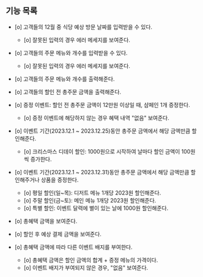 ## 기능 목록

- [o] 고객들의 12월 중 식당 예상 방문 날짜를 입력받을 수 있다.
    - [o] 잘못된 입력의 경우 에러 메세지를 보여준다.

- [o] 고객들의 주문 메뉴와 개수를 입력받을 수 있다.
    - [o] 잘못된 입력의 경우 에러 메세지를 보여준다.

- [o] 고객들의 주문 메뉴와 개수를 출력해준다.

- [o] 고객들의 할인 전 총주문 금액을 출력해준다.

- [o] 증정 이벤트: 할인 전 총주문 금액이 12만원 이상일 때, 샴페인 1개 증정한다.
    - [o] 증정 이벤트에 해당하지 않는 경우 혜택 내역 "없음" 보여준다.

- [o] 이벤트 기간(2023.12.1 ~ 2023.12.25)동안 총주문 금액에서 해당 금액만큼 할인해준다.
    - [o] 크리스마스 디데이 할인: 1000원으로 시작하여 날마다 할인 금액이 100원씩 증가한다.

- [o] 이벤트 기간(2023.12.1 ~ 2023.12.31)동안 총주문 금액에서 해당 금액만큼 할인해주거나 상품을 증정한다.
    - [o] 평일 할인(일~목): 디저트 메뉴 1개당 2023원 할인해준다.
    - [o] 주말 할인(금~토): 메인 메뉴 1개당 2023원 할인해준다.
    - [o] 특별 할인: 이벤트 달력에 별이 있는 날에 1000원 할인해준다.

- [o] 총혜택 금액을 보여준다.

- [o] 할인 후 예상 결제 금액을 보여준다.

- [o] 총혜택 금액에 따라 다른 이벤트 배지를 부여한다.
    - [o] 총혜택 금액은 할인 금액의 합계 + 증정 메뉴의 가격이다.
    - [o] 이벤트 배지가 부여되지 않은 경우, "없음" 보여준다.

